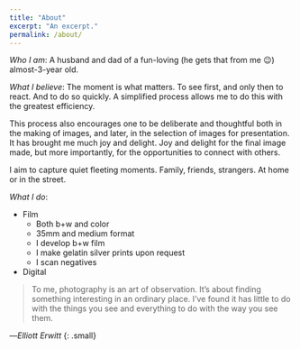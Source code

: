 ```yaml
---
title: "About"
excerpt: "An excerpt."
permalink: /about/
---
```


*Who I am*: A husband and dad of a fun-loving (he gets that from me :wink:) almost-3-year old.

*What I believe*: The moment is what matters. To see first, and only then to react. And to do so quickly. A simplified process allows me to do this with the greatest efficiency.

This process also encourages one to be deliberate and thoughtful both in the making of images, and later, in the selection of images for presentation. It has brought me much joy and delight. Joy and delight for the final image made, but more importantly, for the opportunities to connect with others.

I aim to capture quiet fleeting moments. Family, friends, strangers. At home or in the street.

*What I do*:

  * Film 
      * Both b+w and color
      * 35mm and medium format
      * I develop b+w film
      * I make gelatin silver prints upon request
      * I scan negatives
 * Digital

> To me, photography is an art of observation. It’s about finding something interesting in an ordinary place. I’ve found it has little to do with the things you see and everything to do with the way you see them. 

—<cite>Elliott Erwitt</cite>
{: .small}

